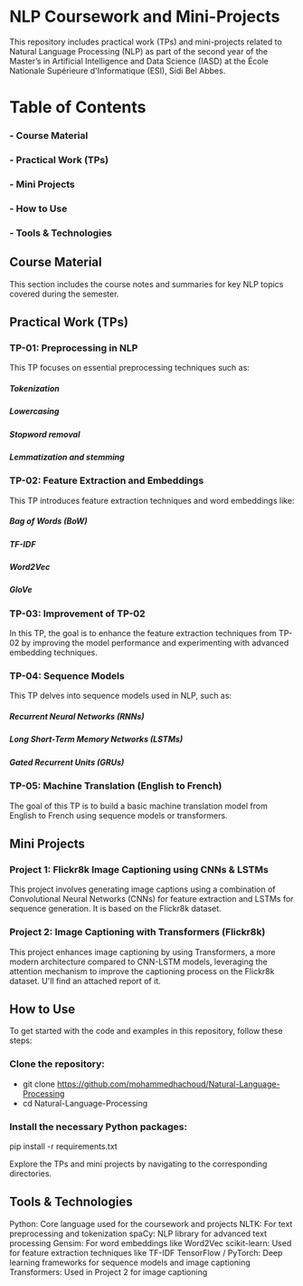 # NLP Coursework and Mini-Projects
This repository includes practical work (TPs) and mini-projects related to Natural Language Processing (NLP) as part of the second year of the Master’s in Artificial Intelligence and Data Science (IASD) at the École Nationale Supérieure d'Informatique (ESI), Sidi Bel Abbes.

# Table of Contents
### - Course Material
### - Practical Work (TPs)
### - Mini Projects
### - How to Use
### - Tools & Technologies

## Course Material
This section includes the course notes and summaries for key NLP topics covered during the semester.

## Practical Work (TPs)
### TP-01: Preprocessing in NLP
This TP focuses on essential preprocessing techniques such as:

##### Tokenization
##### Lowercasing
##### Stopword removal
##### Lemmatization and stemming

### TP-02: Feature Extraction and Embeddings
This TP introduces feature extraction techniques and word embeddings like:

##### Bag of Words (BoW)
##### TF-IDF
##### Word2Vec
##### GloVe

### TP-03: Improvement of TP-02
In this TP, the goal is to enhance the feature extraction techniques from TP-02 by improving the model performance and experimenting with advanced embedding techniques.

### TP-04: Sequence Models
This TP delves into sequence models used in NLP, such as:

##### Recurrent Neural Networks (RNNs)
##### Long Short-Term Memory Networks (LSTMs)
##### Gated Recurrent Units (GRUs)

### TP-05: Machine Translation (English to French)
The goal of this TP is to build a basic machine translation model from English to French using sequence models or transformers.

## Mini Projects
### Project 1: Flickr8k Image Captioning using CNNs & LSTMs
This project involves generating image captions using a combination of Convolutional Neural Networks (CNNs) for feature extraction and LSTMs for sequence generation. It is based on the Flickr8k dataset.

### Project 2: Image Captioning with Transformers (Flickr8k)
This project enhances image captioning by using Transformers, a more modern architecture compared to CNN-LSTM models, leveraging the attention mechanism to improve the captioning process on the Flickr8k dataset.
U'll find an attached report of it.

## How to Use
To get started with the code and examples in this repository, follow these steps:

### Clone the repository:

- git clone https://github.com/mohammedhachoud/Natural-Language-Processing
- cd Natural-Language-Processing

### Install the necessary Python packages:

pip install -r requirements.txt

Explore the TPs and mini projects by navigating to the corresponding directories.

## Tools & Technologies

Python: Core language used for the coursework and projects
NLTK: For text preprocessing and tokenization
spaCy: NLP library for advanced text processing
Gensim: For word embeddings like Word2Vec
scikit-learn: Used for feature extraction techniques like TF-IDF
TensorFlow / PyTorch: Deep learning frameworks for sequence models and image captioning
Transformers: Used in Project 2 for image captioning
